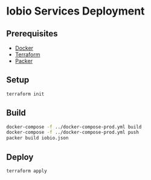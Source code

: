 # Iobio Services Deployment

## Prerequisites

- [Docker](https://www.docker.com/)
- [Terraform](https://www.terraform.io/)
- [Packer](https://packer.io/)

## Setup

```bash
terraform init
```

## Build

```bash
docker-compose -f ../docker-compose-prod.yml build
docker-compose -f ../docker-compose-prod.yml push
packer build iobio.json
```

## Deploy

```bash
terraform apply
```
